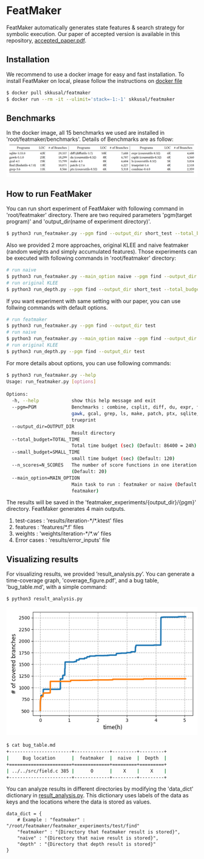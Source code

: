 # FeatMaker

FeatMaker automatically generates state features & search strategy for symbolic execution. Our paper of accepted version is available in this repository, [accepted_paper.pdf](accepted_paper.pdf).

## Installation
We recommend to use a docker image for easy and fast installation. To install FeatMaker on local, please follow the instructions on [docker file](Dockerfile)
```bash
$ docker pull skkusal/featmaker
$ docker run --rm -it --ulimit='stack=-1:-1' skkusal/featmaker
```
## Benchmarks
In the docker image, all 15 benchmarks we used are installed in 'root/featmaker/benchmarks'. Details of Benchmarks are as follow:
![benchmark_table](./featmaker_benchmarks.png)
## How to run FeatMaker
You can run short experiment of FeatMaker with following command in 'root/featmaker' directory. There are two required parameters 'pgm(target program)' and 'output_dir(name of experiment directory)'.
```bash
$ python3 run_featmaker.py --pgm find --output_dir short_test --total_budget 7200
```
Also we provided 2 more approaches, original KLEE and naive featmaker (random weights and simply accumulated features). Those experiments can be executed with following commands in 'root/featmaker' directory:
```bash
# run naive
$ python3 run_featmaker.py --main_option naive --pgm find --output_dir short_test --total_budget 7200
# run original KLEE
$ python3 run_depth.py --pgm find --output_dir short_test --total_budget 7200
```
If you want experiment with same setting with our paper, you can use follwing commands with default options.
```bash
# run featmaker
$ python3 run_featmaker.py --pgm find --output_dir test
# run naive
$ python3 run_featmaker.py --main_option naive --pgm find --output_dir test
# run original KLEE
$ python3 run_depth.py --pgm find --output_dir test
```
For more details about options, you can use following commands:
```bash
$ python3 run_featmaker.py --help
Usage: run_featmaker.py [options]

Options:
  -h, --help            show this help message and exit
  --pgm=PGM             Benchmarks : combine, csplit, diff, du, expr, find,
                        gawk, gcal, grep, ls, make, patch, ptx, sqlite,
                        trueprint
  --output_dir=OUTPUT_DIR
                        Result directory
  --total_budget=TOTAL_TIME
                        Total time budget (sec) (Default: 86400 = 24h)
  --small_budget=SMALL_TIME
                        small time budget (sec) (Default: 120)
  --n_scores=N_SCORES   The number of score functions in one iteration
                        (Default: 20)
  --main_option=MAIN_OPTION
                        Main task to run : featmaker or naive (Default:
                        featmaker)
```
The results will be saved in the 'featmaker_experiments/{output_dir}/{pgm}' directory. FeatMaker generates 4 main outputs.
1. test-cases : 'results/iteration-\*/\*.ktest' files
2. features : 'features/\*.f' files
3. weights : 'weights/iteration-\*/\*.w' files
4. Error cases : 'results/error_inputs' file

## Visualizing results
For visualizing results, we provided ’result_analysis.py’. You can generate a time-coverage graph, 'coverage_figure.pdf', and a bug table, 'bug_table.md', with a simple command:
```bash
$ python3 result_analysis.py
```
![find-coverage-comparison](./coverage.png)
```bash
$ cat bug_table.md 
+-----------------------+-------------+---------+---------+
|     Bug location      |  featmaker  |  naive  |  Depth  |
+=======================+=============+=========+=========+
| ../../src/field.c 385 |      O      |    X    |    X    |
+-----------------------+-------------+---------+---------+
```
You can analyze results in different directories by modifying the 'data\_dict' dictionary in [result_analysis.py](./result_analysis.py). This dictionary uses labels of the data as keys and the locations where the data is stored as values.
```python3
data_dict = {
    # Example : "featmaker" : "/root/featmaker/featmaker_experiments/test/find"
    "featmaker" : "{Directory that featmaker result is stored}",
    "naive" : "{Directory that naive result is stored}",
    "depth" : "{Directory that depth result is stored}"
}
```
